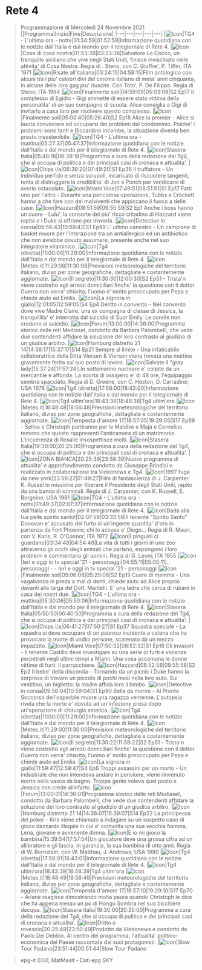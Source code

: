 # Rete 4
> Programmazione di Mercoledì 24 Novembre 2021
||Programma|Inizio|Fine|Descrizione|
|---|---|---|---|---|
|![Icon](https://guidatv.sky.it/uuid/dtt_cover_l58VsCKBwnW.png)|TG4 - L'ultima ora - notte|01:34:59|01:52:59|Informazione quotidiana con le notizie dall'Italia e dal mondo per il telegiornale di Rete 4.
|![Icon](https://guidatv.sky.it/uuid/2e6021b3-dd53-4c4b-aa08-80fd03dbfbff/cover?md5ChecksumParam=ed91574d74d0f4c3cd9768a77e3f5557)|Cose di cosa nostra|01:53:38|03:23:38|Salvatore Lo Cocco, un tranquillo siciliano che vive negli Stati Uniti, finisce invischiato nelle attivita' di Cosa Nostra. Regia di . Steno, con C. Giuffre', P. Tiffin; ITA 1971
|![Icon](https://guidatv.sky.it/uuid/5473b8c2-b658-4618-947e-421201b4b6c3/cover?md5ChecksumParam=e6e63b9bd6402baf1e9c20db8856111e)|Risate all'italiana|03:24:15|04:58:15|Film antologico con alcuni tra i piu' celebri divi del cinema italiano di meta' anni cinquanta, in alcune delle loro gag piu' riuscite. Con Toto', P. De Filippo. Regia di Steno; ITA 1964
|![Icon](https://guidatv.sky.it/uuid/0ab8aeaa-9bbb-4f0f-931a-eecd0d313afe/cover?md5ChecksumParam=4844556dca95a5329910284bdb437a27)|Finalmente soli|04:59:09|05:03:09|S2 Ep17 Il complesso di Egidio - Gigi ammette di essere stato vittima della personalita' di un suo compagno di scuola. Alice consiglia a Gigi di invitarlo a casa loro per risolvere questo complesso.
|![Icon](https://guidatv.sky.it/uuid/bd3b2444-4d4c-4979-af34-f4013c20c082/cover?md5ChecksumParam=4844556dca95a5329910284bdb437a27)|Finalmente soli|05:03:40|05:26:40|S2 Ep18 Alice la premier - Alice si lascia convincere ad occuparsi dei problemi del condominio. Poiche' i problemi sono tanti e Riccardino incombe, la situazione diventa ben presto insostenibile.
|![Icon](https://guidatv.sky.it/uuid/dtt_cover_l58VsCKBwnW.png)|TG4 - L'ultima ora - mattina|05:27:37|05:47:37|Informazione quotidiana con le notizie dall'Italia e dal mondo per il telegiornale di Rete 4.
|![Icon](https://guidatv.sky.it/uuid/517bb9e9-0ad7-4113-8833-0be25877e810/cover?md5ChecksumParam=7494e46d26f33777015ba024c138218d)|Stasera Italia|05:48:18|06:39:18|Programma a cura della redazione del Tg4, che si occupa di politica e dei principali casi di cronaca e attualita'.
|![Icon](https://guidatv.sky.it/uuid/3c39dfc7-c043-4a6b-8cf3-addf2de19496/cover?md5ChecksumParam=64ab78696e408cf8a28387dbbab69037)|Chips i/a|06:39:20|07:49:20|S1 Ep36 Il truffatore - Un individuo perfido e senza scrupoli, incaricato di riscuotere tangenti, tenta di distruggere la credibilita' di Jon e Ponch per vendicarsi di averlo ostacolato.
|![Icon](https://guidatv.sky.it/uuid/fb8da29a-9246-4c40-9a44-d209784a22b3/cover?md5ChecksumParam=37b86e62bae417aa91942e893dee93be)|Miami Vice|07:49:51|08:51:51|S1 Ep17 Fatti uno per l'altro - Durante una pericolosa operazione, Tubbs e Crockett hanno a che fare con dei malviventi che appiccano il fuoco a delle case.
|![Icon](https://guidatv.sky.it/uuid/99094626-9ffc-4749-8884-6d9e9403afac/cover?md5ChecksumParam=616ee7c9f83aa1b195e9c9c57179ee03)|Hazzard|08:51:59|09:55:59|S2 Ep1 Anche i boss hanno un cuore - Lulu', la consorte del piu' ricco cittadino di Hazzard viene rapita e i Duke si offrono per trovarla.
|![Icon](https://guidatv.sky.it/uuid/49b0d153-93c6-4987-b411-52275952b6f0/cover?md5ChecksumParam=9fc1d3f5141e8bc167e05ecf2605c983)|Detective in corsia|09:56:43|10:59:43|S1 Ep89 L' ultimo canestro - Un campione di basket muore per l'interazione tra un antiallergico ed un antibiotico che non avrebbe dovuto assumere, presente anche nel suo integratore vitaminico.
|![Icon](https://guidatv.sky.it/uuid/7939b3c2-f68d-499e-bbf8-823981b8cf92/cover?md5ChecksumParam=19649c096f190528329ed245bb1fc168)|Tg4 (diretta)|11:00:00|11:29:00|Informazione quotidiana con le notizie dall'Italia e dal mondo per il telegiornale di Rete 4.
|![Icon](https://guidatv.sky.it/uuid/08445ec2-cbde-4c51-9917-dbdb9891da83/cover?md5ChecksumParam=ea4922c517197fce402c37c11d9e9803)|Meteo.it|11:29:08|11:30:08|Previsioni meteorologiche del territorio italiano, diviso per zone geografiche, dettagliate e costantemente aggiornate.
|![Icon](https://guidatv.sky.it/uuid/d0a6a4d3-8dfa-4578-ac8c-34ac040ae5be/cover?md5ChecksumParam=c7b40af458c99226c5eff1ff005ce79c)|Il segreto|11:30:30|12:00:30|S2 Ep51 - Trista'n viene costretto agli arresti domiciliari finche' la questione con il dottor Guerra non verra' chiarita; l'uomo e' molto preoccupato per Pepa e chiede aiuto ad Emilia.
|![Icon](https://guidatv.sky.it/uuid/8b9468b3-169a-468f-89e0-d6f04e47fbc2/cover?md5ChecksumParam=5d0df06d56a872a57684b28f37cade2f)|La signora in giallo|12:01:05|12:59:05|S4 Ep4 Delitto in convento - Nel convento dove vive Madre Claire, una ex compagna di classe di Jessica, la tranquillita' e' interrotta dal suicidio di Suor Emily. Le sorelle non credono al suicidio.
|![Icon](https://guidatv.sky.it/uuid/3e8293ed-7cfa-4473-b720-da2b09ac459e/cover?md5ChecksumParam=1b424e3b421a6c3e9c9139a8524c976c)|Forum|13:00:00|14:36:00|Programma storico delle reti Mediaset, condotto da Barbara Palombelli, che vede due contendenti affidare la soluzione del loro contrasto al giudizio di un giudice arbitro.
|![Icon](https://guidatv.sky.it/uuid/975e3cb7-c0a6-49fd-b823-0bbc4baa5a93/cover?md5ChecksumParam=9d2c45ce358106ca48b17524470d3218)|Hamburg distretto 21 14|14:36:17|15:37:17|S14 Ep21 Sempre al limite - Una infaticabile collaboratrice della Ditta Viersen &amp; Viersen viene trovata una mattina gravemente ferita sul suo posto di lavoro.
|![Icon](https://guidatv.sky.it/uuid/65a8dc9a-154a-43ae-a7b5-7babb7670d96/cover?md5ChecksumParam=c2422453e2583aef45ba2bbbf3cc85ce)|Salvate il &quot;gray lady|15:37:24|17:57:24|Un sottomarino nucleare e' colpito da un mercantile e affonda. La scorta di ossigeno e' di 48 ore, l'equipaggio sembra spacciato. Regia di D. Greene, con C. Heston, D. Carradine; USA 1978
|![Icon](https://guidatv.sky.it/uuid/7939b3c2-f68d-499e-bbf8-823981b8cf92/cover?md5ChecksumParam=19649c096f190528329ed245bb1fc168)|Tg4 (diretta)|17:58:00|18:43:00|Informazione quotidiana con le notizie dall'Italia e dal mondo per il telegiornale di Rete 4.
|![Icon](https://guidatv.sky.it/uuid/bff5fcc5-8adf-4ef7-83ed-4d7cbb99313f/cover?md5ChecksumParam=089225057fa2e5575b83850246aecbc9)|Tg4 ultim'ora|18:43:38|18:48:38|Tg4 ultim'ora
|![Icon](https://guidatv.sky.it/uuid/08445ec2-cbde-4c51-9917-dbdb9891da83/cover?md5ChecksumParam=ea4922c517197fce402c37c11d9e9803)|Meteo.it|18:48:48|18:56:48|Previsioni meteorologiche del territorio italiano, diviso per zone geografiche, dettagliate e costantemente aggiornate.
|![Icon](https://guidatv.sky.it/uuid/d4399066-c2da-4a5b-bc96-27a68a59b3ff/cover?md5ChecksumParam=98ff1c4a24a1429dee22e3c3c698dfbd)|Tempesta d'amore 17|18:57:05|19:29:05|S17 Ep69 - Selina e Christoph partiranno per le Maldive e Maja e Cornelius temono che questo rappresenti l'anticamera di un matrimonio. L'incoerenza di Rosalie insospettisce molti.
|![Icon](https://guidatv.sky.it/uuid/51a137f9-cb60-4ab8-a18c-c04ed9442429/cover?md5ChecksumParam=7494e46d26f33777015ba024c138218d)|Stasera Italia|19:30:00|20:25:00|Programma a cura della redazione del Tg4, che si occupa di politica e dei principali casi di cronaca e attualita'.
|![Icon](https://guidatv.sky.it/uuid/18605a86-7d76-431c-8c90-60a6047040f7/cover?md5ChecksumParam=19dac6dc2184a3bf7b82c86d87a97f12)|ZONA BIANCA|20:25:39|23:58:39|Nuovo programma di attualita' e approfondimento condotto da Giuseppe Brindisi e realizzato in collaborazione tra Videonews e Tg4.
|![Icon](https://guidatv.sky.it/uuid/e577d118-8012-48e4-b6b2-26b5399c9b0b/cover?md5ChecksumParam=a4492432cbea5d7b15e24eac1834bb32)|1997 fuga da new york|23:59:27|01:49:27|Film di fantascienza di J. Carpenter. K. Russel in missione per liberare il Presidente degli Stati Uniti, rapito da una banda di criminali. Regia di J. Carpenter, con K. Russell, E. Borgnine; USA 1981
|![Icon](https://guidatv.sky.it/uuid/dtt_cover_l58VsCKBwnW.png)|TG4 - L'ultima ora - notte|01:49:37|02:07:37|Informazione quotidiana con le notizie dall'Italia e dal mondo per il telegiornale di Rete 4.
|![Icon](https://guidatv.sky.it/uuid/d31252b7-7c4e-44dc-9a60-326cf8ecbcb3/cover?md5ChecksumParam=6cf8a1aa1ce42153d678568d26f32b9b)|Bada alla tua pelle spirito santo!|02:07:59|03:33:59|Il tenente &quot;Spirito Santo&quot; Donovan e' accusato del furto di un'ingente quantita' d'oro in partenza da Fort Phoenix; chi lo accusa e' Diego... Regia di R. Mauri, con V. Karis, R. O'Connor; ITA 1972
|![Icon](https://guidatv.sky.it/uuid/fd03f0de-76a5-4031-9e58-60814e2cf659/cover?md5ChecksumParam=be7b16f160220127cd0061664fc35635)|I pinguini ci guardano|03:34:48|04:54:48|La vita di tutti i giorni in uno zoo attraverso gli occhi degli animali che parlano, espongono i loro problemi e commentano gli uomini. Regia di G. Leoni; ITA 1955
|![Icon](https://guidatv.sky.it/uuid/52ab2052-8c9c-41ea-84c7-cfad66ed2d41/cover?md5ChecksumParam=0da8f724294f735a868cdec493d0a636)|Ieri e oggi in tv special '21 - personaggi|04:55:11|05:05:11|.. personaggi - - Ieri e oggi in tv special '21 - personaggi
|![Icon](https://guidatv.sky.it/uuid/0ee0d212-06e4-4cf0-a358-0de6193b9735/cover?md5ChecksumParam=4844556dca95a5329910284bdb437a27)|Finalmente soli|05:06:08|05:29:08|S2 Ep19 Cuore di mamma - Una vagabonda in preda a mal di denti, chiede aiuto ad Alice proprio davanti alla targa del Dott. Mantelli. E' una ladra che cerca di rubare in casa dei nostri due.
|![Icon](https://guidatv.sky.it/uuid/dtt_cover_l58VsCKBwnW.png)|TG4 - L'ultima ora - mattina|05:30:06|05:50:06|Informazione quotidiana con le notizie dall'Italia e dal mondo per il telegiornale di Rete 4.
|![Icon](https://guidatv.sky.it/uuid/51a137f9-cb60-4ab8-a18c-c04ed9442429/cover?md5ChecksumParam=7494e46d26f33777015ba024c138218d)|Stasera Italia|05:50:50|06:40:50|Programma a cura della redazione del Tg4, che si occupa di politica e dei principali casi di cronaca e attualita'.
|![Icon](https://guidatv.sky.it/uuid/a3cc60a1-374e-48db-912f-a975af7008ee/cover?md5ChecksumParam=64ab78696e408cf8a28387dbbab69037)|Chips i/a|06:41:27|07:50:27|S1 Ep37 Squadra speciale - La squadra si deve occupare di un pauroso incidente a catena che ha provocato la morte di undici persone, scatenato da un mezzo impazzito.
|![Icon](https://guidatv.sky.it/uuid/1c6ddbaf-bb50-4f3a-a3ec-566dc54c3490/cover?md5ChecksumParam=37b86e62bae417aa91942e893dee93be)|Miami Vice|07:50:32|08:52:32|S1 Ep18 Gli invasori - Il tenente Castillo deve investigare su una serie di furti e violenze perpetrati negli ultimi tempi a Miami. Una cosa accomuna le donne vittime di furti: il parrucchiere.
|![Icon](https://guidatv.sky.it/uuid/310d9a54-bbf2-4413-b08d-d673dd47ab79/cover?md5ChecksumParam=616ee7c9f83aa1b195e9c9c57179ee03)|Hazzard|08:52:58|09:55:58|S2 Ep2 Il bebe' della discordia - Tornando da un picnic i Duke hanno la sorpresa di trovare un piccolo di pochi mesi nella loro auto. Sul vestitino, un biglietto: la madre affida loro il bimbo.
|![Icon](https://guidatv.sky.it/uuid/4e66c3e2-700b-447b-9eb5-a2536236e3b8/cover?md5ChecksumParam=9fc1d3f5141e8bc167e05ecf2605c983)|Detective in corsia|09:56:04|10:59:04|S1 Ep90 Bella da morire - Al Pronto Soccorso dell'ospedale muore una ragazza ventenne. L'autopsia rivela che la morte e' dovuta ad un'infezione presa dopo un'operazione di chirurgia estetica.
|![Icon](https://guidatv.sky.it/uuid/7939b3c2-f68d-499e-bbf8-823981b8cf92/cover?md5ChecksumParam=19649c096f190528329ed245bb1fc168)|Tg4 (diretta)|11:00:00|11:29:00|Informazione quotidiana con le notizie dall'Italia e dal mondo per il telegiornale di Rete 4.
|![Icon](https://guidatv.sky.it/uuid/08445ec2-cbde-4c51-9917-dbdb9891da83/cover?md5ChecksumParam=ea4922c517197fce402c37c11d9e9803)|Meteo.it|11:29:00|11:30:00|Previsioni meteorologiche del territorio italiano, diviso per zone geografiche, dettagliate e costantemente aggiornate.
|![Icon](https://guidatv.sky.it/uuid/d0a6a4d3-8dfa-4578-ac8c-34ac040ae5be/cover?md5ChecksumParam=c7b40af458c99226c5eff1ff005ce79c)|Il segreto|11:30:22|11:59:22|S2 Ep51 - Trista'n viene costretto agli arresti domiciliari finche' la questione con il dottor Guerra non verra' chiarita; l'uomo e' molto preoccupato per Pepa e chiede aiuto ad Emilia.
|![Icon](https://guidatv.sky.it/uuid/d7ae42b2-f0f3-425a-bb06-8dd7014d7432/cover?md5ChecksumParam=5d0df06d56a872a57684b28f37cade2f)|La signora in giallo|11:59:47|12:59:47|S4 Ep6 Troppi assassini per un morto - Un industriale che non intendeva andare in pensione, viene rinvenuto morto nella vasca da bagno. Troppa gente voleva quel posto e Jessica non crede allinfarto.
|![Icon](https://guidatv.sky.it/uuid/032ef828-9e8f-4355-9213-f93300818ac4/cover?md5ChecksumParam=1b424e3b421a6c3e9c9139a8524c976c)|Forum|13:00:01|14:36:01|Programma storico delle reti Mediaset, condotto da Barbara Palombelli, che vede due contendenti affidare la soluzione del loro contrasto al giudizio di un giudice arbitro.
|![Icon](https://guidatv.sky.it/uuid/55666f22-ac00-4a1a-b6d5-ddd238fbeffa/cover?md5ChecksumParam=9d2c45ce358106ca48b17524470d3218)|Hamburg distretto 21 14|14:36:07|15:39:07|S14 Ep22 La principessa del poker - Kris viene chiamato a indagare su un sospetto caso di gioco dazzardo illegale in cui e' coinvolta una sua vecchia fiamma, Lena, giovane e avvenente donna.
|![Icon](https://guidatv.sky.it/uuid/05dd3e2c-3f9c-4f0f-996b-cafb9d98eebb/cover?md5ChecksumParam=9bac6c1f10c393ebad7687fdd6b3b7a0)|E io mi gioco la bambina|15:39:54|17:57:54|Un giocatore deve una grossa cifra ad un allibratore e gli lascia, in garanzia, la sua bambina di otto anni. Regia di W. Bernstein, con W. Matthau, J. Andrews; USA 1980
|![Icon](https://guidatv.sky.it/uuid/7939b3c2-f68d-499e-bbf8-823981b8cf92/cover?md5ChecksumParam=19649c096f190528329ed245bb1fc168)|Tg4 (diretta)|17:58:01|18:43:01|Informazione quotidiana con le notizie dall'Italia e dal mondo per il telegiornale di Rete 4.
|![Icon](https://guidatv.sky.it/uuid/c06cca36-0946-4d34-b927-b04f9aa4bca2/cover?md5ChecksumParam=089225057fa2e5575b83850246aecbc9)|Tg4 ultim'ora|18:43:39|18:48:39|Tg4 ultim'ora
|![Icon](https://guidatv.sky.it/uuid/08445ec2-cbde-4c51-9917-dbdb9891da83/cover?md5ChecksumParam=ea4922c517197fce402c37c11d9e9803)|Meteo.it|18:48:49|18:56:49|Previsioni meteorologiche del territorio italiano, diviso per zone geografiche, dettagliate e costantemente aggiornate.
|![Icon](https://guidatv.sky.it/uuid/4539c306-1807-4bdc-a191-3ae5b9f0df38/cover?md5ChecksumParam=98ff1c4a24a1429dee22e3c3c698dfbd)|Tempesta d'amore 17|18:57:10|19:29:10|S17 Ep70 - Ariane reagisce dimostrando molta paura quando Christoph le dice che ha appena messo un po di Hongo Sombra nel suo bicchiere dacqua.
|![Icon](https://guidatv.sky.it/uuid/7e54e2d7-eccd-42ef-9b08-66d63c8304b2/cover?md5ChecksumParam=7494e46d26f33777015ba024c138218d)|Stasera Italia|19:30:00|20:25:00|Programma a cura della redazione del Tg4, che si occupa di politica e dei principali casi di cronaca e attualita'.
|![Icon](https://guidatv.sky.it/uuid/3e2f3f9f-29c0-4f6a-ae76-01a09ec1a34b/cover?md5ChecksumParam=e5a87f2f5d11efdb5cbc2cb52f25bed2)|Dritto e rovescio|20:25:49|23:50:49|Prodotto da Videonews e condotto da Paolo Del Debbio. Al centro del programma, l'attualita' politico-economica del Paese raccontata dai suoi protagonisti.
|![Icon](https://guidatv.sky.it/uuid/ef4c4435-67f0-4dcb-9bfd-8058eee16bb3/cover?md5ChecksumParam=8ae4622bd2f1a701ade8aa931103728c)|Slow Tour Padano|23:51:44|00:51:44|Slow Tour Padano


 > epg-it 0.1.0, MatMasIt - Dati epg SKY